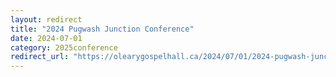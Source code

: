 ```yaml
---
layout: redirect
title: "2024 Pugwash Junction Conference"
date: 2024-07-01
category: 2025conference
redirect_url: "https://olearygospelhall.ca/2024/07/01/2024-pugwash-junction-conference/"
---
```


